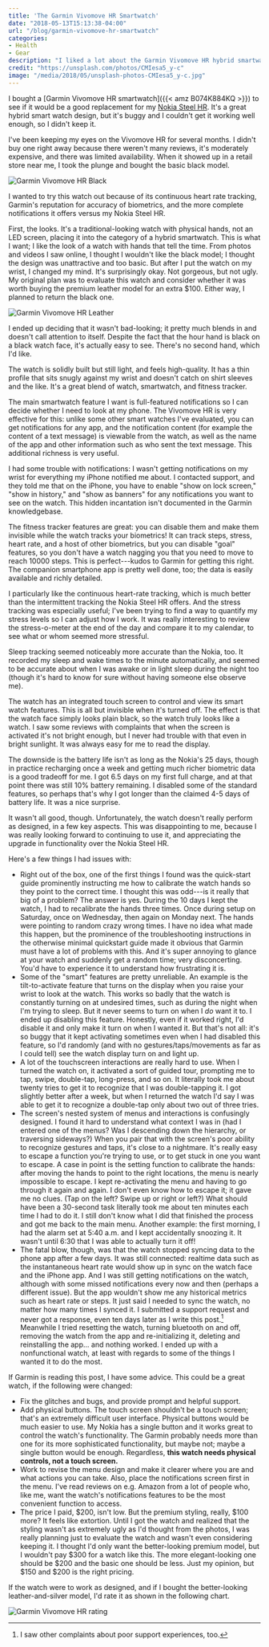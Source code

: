 ```yaml
---
title: 'The Garmin Vivomove HR Smartwatch'
date: "2018-05-13T15:13:38-04:00"
url: "/blog/garmin-vivomove-hr-smartwatch"
categories:
- Health
- Gear
description: "I liked a lot about the Garmin Vivomove HR hybrid smartwatch, but I didn't find it completely satisfactory."
credit: "https://unsplash.com/photos/CMIesa5_y-c"
image: "/media/2018/05/unsplash-photos-CMIesa5_y-c.jpg"
---
```


I bought a [Garmin Vivomove HR smartwatch]({{< amz B074K884KQ >}}) to see if it
would be a good replacement for my [Nokia Steel HR](/blog/best-fitness-activity-sleep-tracking-watch/). It's a great hybrid smart watch design, but it's buggy and I couldn't get it working well enough, so I didn't keep it.

<!--more-->

I've been keeping my eyes on the Vivomove HR for several months. I didn't buy
one right away because there weren't many reviews, it's moderately expensive,
and there was limited availability. When it showed up in a retail store near me,
I took the plunge and bought the basic black model.

![Garmin Vivomove HR Black](/media/2018/05/garmin-vivomove-hr-black.jpg)

I wanted to try this watch out because of its continuous heart rate tracking,
Garmin's reputation for accuracy of biometrics, and the more complete
notifications it offers versus my Nokia Steel HR.

First, the looks. It's a traditional-looking watch with physical hands, not an
LED screen, placing it into the category of a hybrid smartwatch. This is what I
want; I like the look of a watch with hands that tell the time. From photos and
videos I saw online, I thought I wouldn't like the black model; I thought the
design was unattractive and too basic. But after I put the watch on my wrist, I
changed my mind. It's surprisingly okay. Not gorgeous, but not ugly. My original
plan was to evaluate this watch and consider whether it was worth buying the
premium leather model for an extra $100. Either way, I planned to return the
black one.

![Garmin Vivomove HR Leather](/media/2018/05/garmin-vivomove-hr-leather.jpg)

I ended up deciding that it wasn't bad-looking; it pretty much blends in and
doesn't call attention to itself. Despite the fact that the hour hand is black
on a black watch face, it's actually easy to see. There's no second hand, which
I'd like.

The watch is solidly built but still light, and feels high-quality. It has a
thin profile that sits snugly against my wrist and doesn't catch on shirt
sleeves and the like. It's a great blend of watch, smartwatch, and fitness
tracker.

The main smartwatch feature I want is full-featured notifications so I can
decide whether I need to look at my phone. The Vivomove HR is very effective for
this: unlike some other smart watches I've evaluated, you can get notifications
for any app, and the notification content (for example the content of a text
message) is viewable from the watch, as well as the name of the app and other
information such as who sent the text message. This additional richness is very
useful.

I had some trouble with notifications: I wasn't getting notifications on my
wrist for everything my iPhone notified me about. I contacted support, and they
told me that on the iPhone, you have to enable "show on lock screen," "show in
history," and "show as banners" for any notifications you want to see on the
watch. This hidden incantation isn't documented in the Garmin knowledgebase.

The fitness tracker features are great: you can disable them and make them
invisible while the watch tracks your biometrics! It can track steps, stress,
heart rate, and a host of other biometrics, but you can disable "goal" features,
so you don't have a watch nagging you that you need to move to reach 10000
steps. This is perfect---kudos to Garmin for getting this right. The companion
smartphone app is pretty well done, too; the data is easily available and richly
detailed.

I particularly like the continuous heart-rate tracking, which is much better
than the intermittent tracking the Nokia Steel HR offers. And the stress
tracking was especially useful; I've been trying to find a way to quantify my
stress levels so I can adjust how I work. It was really interesting to review
the stress-o-meter at the end of the day and compare it to my calendar, to see
what or whom seemed more stressful.

Sleep tracking seemed noticeably more accurate than the Nokia, too. It recorded
my sleep and wake times to the minute automatically, and seemed to be accurate
about when I was awake or in light sleep during the night too (though it's hard
to know for sure without having someone else observe me).

The watch has an integrated touch screen to control and view its smart watch
features. This is all but invisible when it's turned off.  The effect is that
the watch face simply looks plain black, so the watch truly looks like a watch.
I saw some reviews with complaints that when the screen is activated it's not
bright enough, but I never had trouble with that even in bright sunlight. It was
always easy for me to read the display.

The downside is the battery life isn't as long as the Nokia's 25 days, though in
practice recharging once a week and getting much richer biometric data is a good
tradeoff for me. I got 6.5 days on my first full charge, and at that point there
was still 10% battery remaining. I disabled some of the standard features, so
perhaps that's why I got longer than the claimed 4-5 days of battery life. It
was a nice surprise.

It wasn't all good, though. Unfortunately, the watch doesn't really perform as
designed, in a few key aspects. This was disappointing to me, because I was
really looking forward to continuing to use it, and appreciating the upgrade in
functionality over the Nokia Steel HR.

Here's a few things I had issues with:

- Right out of the box, one of the first things I found was the quick-start
  guide prominently instructing me how to calibrate the watch hands so they
  point to the correct time. I thought this was odd---is it really that big of a
  problem? The answer is yes. During the 10 days I kept the watch, I had to
  recalibrate the hands three times. Once during setup on Saturday, once on
  Wednesday, then again on Monday next. The hands were pointing to random crazy
  wrong times. I have no idea what made this happen, but the prominence of the
  troubleshooting instructions in the otherwise minimal quickstart guide made it
  obvious that Garmin must have a lot of problems with this. And it's super
  annoying to glance at your watch and suddenly get a random time; very
  disconcerting. You'd have to experience it to understand how frustrating it
  is.
- Some of the "smart" features are pretty unreliable. An example is the
  tilt-to-activate feature that turns on the display when you raise your wrist
  to look at the watch. This works so badly that the watch is constantly turning
  on at undesired times, such as during the night when I'm trying to sleep. But
  it never seems to turn on when I *do* want it to. I ended up disabling this
  feature. Honestly, even if it worked right, I'd disable it and only make it
  turn on when I wanted it. But that's not all: it's so buggy that it kept
  activating sometimes even when I had disabled this feature, so I'd randomly
  (and with no gestures/taps/movements as far as I could tell) see the watch
  display turn on and light up.
- A lot of the touchscreen interactions are really hard to use. When I turned
  the watch on, it activated a sort of guided tour, prompting me to tap, swipe,
  double-tap, long-press, and so on. It literally took me about twenty tries to
  get it to recognize that I was double-tapping it. I got slightly better after
  a week, but when I returned the watch I'd say I was able to get it to
  recognize a double-tap only about two out of three tries.
- The screen's nested system of menus and interactions is confusingly designed.
  I found it hard to understand what context I was in (had I entered one of the
  menus? Was I descending down the hierarchy, or traversing sideways?) When you
  pair that with the screen's poor ability to recognize gestures and taps, it's
  close to a nightmare. It's really easy to escape a function you're trying to
  use, or to get stuck in one you want to escape. A case in point is the setting
  function to calibrate the hands: after moving the hands to point to the right
  locations, the menu is nearly impossible to escape. I kept re-activating the
  menu and having to go through it again and again. I don't even know how to
  escape it; it gave me no clues. (Tap on the left? Swipe up or right or left?)
  What should have been a 30-second task literally took me about ten minutes
  each time I had to do it. I still don't know what I did that finished the
  process and got me back to the main menu. Another example: the first morning,
  I had the alarm set at 5:40 a.m. and I kept accidentally snoozing it. It
  wasn't until 6:30 that I was able to actually turn it off!
- The fatal blow, though, was that the watch stopped syncing data to the phone
  app after a few days. It was still connected: realtime data such as the
  instantaneous heart rate would show up in sync on the watch face and the
  iPhone app. And I was still getting notifications on the watch, although with
  some missed notifications every now and then (perhaps a different issue). But
  the app wouldn't show me any historical metrics such as heart rate or steps.
  It just said I needed to sync the watch, no matter how many times I synced it.
  I submitted a support request and never got a response, even ten days later as
  I write this post.[^support] Meanwhile I tried resetting the watch, turning
  bluetooth on and off, removing the watch from the app and re-initializing it,
  deleting and reinstalling the app... and nothing worked. I ended up with a
  nonfunctional watch, at least with regards to some of the things I wanted it
  to do the most.

If Garmin is reading this post, I have some advice. This could be a great watch,
if the following were changed:

- Fix the glitches and bugs, and provide prompt and helpful support.
- Add physical buttons. The touch screen shouldn't be a touch screen; that's an
  extremely difficult user interface. Physical buttons would be much easier to
  use. My Nokia has a single button and it works great to control the watch's
  functionality. The Garmin probably needs more than one for its more
  sophisticated functionality, but maybe not; maybe a single button would be
  enough. Regardless, **this watch needs physical controls, not a touch
  screen.**
- Work to revise the menu design and make it clearer where you are and what
  actions you can take. Also, place the notifications screen first in the menu.
  I've read reviews on e.g. Amazon from a lot of people who, like me,
  want the watch's notifications features to be the most convenient function to
  access.
- The price I paid, $200, isn't low. But the premium styling, really, $100 more?
  It feels like extortion. Until I got the watch and realized that the styling
  wasn't as extremely ugly as I'd thought from the photos, I was really planning
  just to evaluate the watch and wasn't even considering keeping it. I thought
  I'd only want the better-looking premium model, but I wouldn't pay $300 for a
  watch like this. The more elegant-looking one should be $200 and the basic one
  should be less. Just my opinion, but $150 and $200 is the right pricing.

If the watch were to work as designed, and if I bought the better-looking
leather-and-silver model, I'd rate it as shown in the following chart.

![Garmin Vivomove HR rating](/media/2018/05/garmin-vivomove-hr-nokia-steel-withings-ratings.jpg)

[^support]: I saw other complaints about poor support experiences, too.
